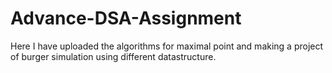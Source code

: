 # Advance-DSA-Assignment

Here I have uploaded the algorithms for maximal point and making a project of burger simulation using different datastructure.
